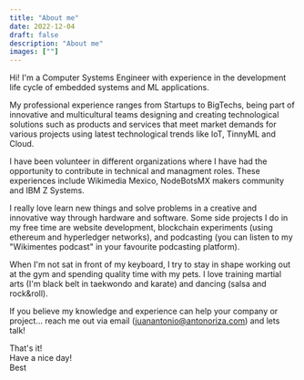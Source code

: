 ```yaml
---
title: "About me"
date: 2022-12-04
draft: false
description: "About me"
images: [""]
---
```


Hi! I'm a Computer Systems Engineer with experience in the development life cycle of embedded systems and ML applications.

My professional experience ranges from Startups to BigTechs, being part of innovative and multicultural teams designing and creating technological solutions such as products and services that meet market demands for various projects using latest technological trends like IoT, TinnyML and Cloud.

I have been volunteer in different organizations where I have had the opportunity to contribute in technical and managment roles. These experiences include Wikimedia Mexico, NodeBotsMX makers community and IBM Z Systems.

I really love learn new things and solve problems in a creative and innovative way through hardware and software. Some side projects I do in my free time are website development, blockchain experiments (using ethereum and hyperledger networks), and podcasting (you can listen to my "Wikimentes podcast" in your favourite podcasting platform).

When I'm not sat in front of my keyboard, I try to stay in shape working out at the gym and spending quality time with my pets. I love training martial arts (I'm black belt in taekwondo and karate) and dancing (salsa and rock&roll).

If you believe my knowledge and experience can help your company or project... reach me out via email (juanantonio@antonoriza.com) and lets talk!

That's it!<br/>
Have a nice day!<br/>
Best


